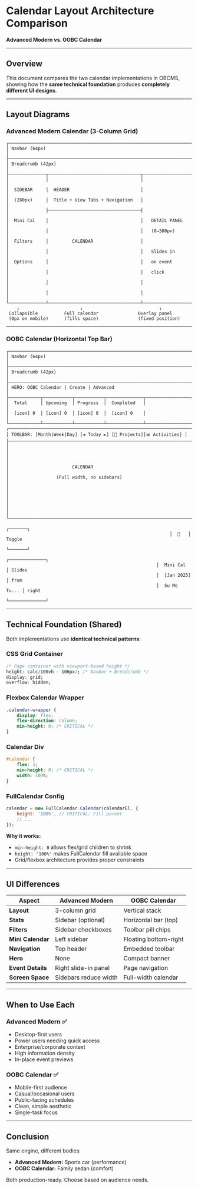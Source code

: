 # Calendar Layout Architecture Comparison

**Advanced Modern vs. OOBC Calendar**

---

## Overview

This document compares the two calendar implementations in OBCMS, showing how the **same technical foundation** produces **completely different UI designs**.

---

## Layout Diagrams

### Advanced Modern Calendar (3-Column Grid)

```
┌─────────────────────────────────────────────────────────────────────┐
│ Navbar (64px)                                                        │
├─────────────────────────────────────────────────────────────────────┤
│ Breadcrumb (42px)                                                    │
├──────────────┬───────────────────────────────────┬──────────────────┤
│              │                                   │                  │
│  SIDEBAR     │  HEADER                           │                  │
│  (280px)     │  Title + View Tabs + Navigation   │                  │
│              ├───────────────────────────────────┤                  │
│  Mini Cal    │                                   │   DETAIL PANEL   │
│              │                                   │   (0→380px)      │
│  Filters     │         CALENDAR                  │                  │
│              │                                   │   Slides in      │
│  Options     │                                   │   on event       │
│              │                                   │   click          │
│              │                                   │                  │
│              │                                   │                  │
└──────────────┴───────────────────────────────────┴──────────────────┘
    ↓                       ↓                             ↓
 Collapsible          Full calendar               Overlay panel
 (0px on mobile)      (fills space)               (fixed position)
```

---

### OOBC Calendar (Horizontal Top Bar)

```
┌─────────────────────────────────────────────────────────────────────┐
│ Navbar (64px)                                                        │
├─────────────────────────────────────────────────────────────────────┤
│ Breadcrumb (42px)                                                    │
├─────────────────────────────────────────────────────────────────────┤
│ HERO: OOBC Calendar | Create | Advanced                             │
├────────────┬───────────┬───────────┬──────────────┬─────────────────┤
│  Total     │ Upcoming  │ Progress  │  Completed   │                 │
│  [icon] 0  │ [icon] 0  │ [icon] 0  │  [icon] 0    │                 │
└────────────┴───────────┴───────────┴──────────────┴─────────────────┘
┌─────────────────────────────────────────────────────────────────────┐
│ TOOLBAR: [Month|Week|Day] [◄ Today ►] [📁 Projects][📊 Activities] │
├─────────────────────────────────────────────────────────────────────┤
│                                                                      │
│                                                                      │
│                        CALENDAR                                      │
│                  (Full width, no sidebars)                           │
│                                                                      │
│                                                                      │
│                                                                      │
└─────────────────────────────────────────────────────────────────────┘
                                                              ┌───────┐
                                                              │  📅   │ Toggle
                                                              └───────┘
                                                         ┌──────────────┐
                                                         │  Mini Cal    │ Slides
                                                         │  [Jan 2025]  │ from
                                                         │  Su Mo Tu... │ right
                                                         └──────────────┘
```

---

## Technical Foundation (Shared)

Both implementations use **identical technical patterns**:

### CSS Grid Container

```css
/* Page container with viewport-based height */
height: calc(100vh - 106px); /* Navbar + Breadcrumb */
display: grid;
overflow: hidden;
```

### Flexbox Calendar Wrapper

```css
.calendar-wrapper {
    display: flex;
    flex-direction: column;
    min-height: 0; /* CRITICAL */
}
```

### Calendar Div

```css
#calendar {
    flex: 1;
    min-height: 0; /* CRITICAL */
    width: 100%;
}
```

### FullCalendar Config

```javascript
calendar = new FullCalendar.Calendar(calendarEl, {
    height: '100%', // CRITICAL: Fill parent
    // ...
});
```

**Why it works:**
- `min-height: 0` allows flex/grid children to shrink
- `height: '100%'` makes FullCalendar fill available space
- Grid/flexbox architecture provides proper constraints

---

## UI Differences

| Aspect | Advanced Modern | OOBC Calendar |
|--------|----------------|---------------|
| **Layout** | 3-column grid | Vertical stack |
| **Stats** | Sidebar (optional) | Horizontal bar (top) |
| **Filters** | Sidebar checkboxes | Toolbar pill chips |
| **Mini Calendar** | Left sidebar | Floating bottom-right |
| **Navigation** | Top header | Embedded toolbar |
| **Hero** | None | Compact banner |
| **Event Details** | Right slide-in panel | Page navigation |
| **Screen Space** | Sidebars reduce width | Full-width calendar |

---

## When to Use Each

### Advanced Modern ✅

- Desktop-first users
- Power users needing quick access
- Enterprise/corporate context
- High information density
- In-place event previews

### OOBC Calendar ✅

- Mobile-first audience
- Casual/occasional users
- Public-facing schedules
- Clean, simple aesthetic
- Single-task focus

---

## Conclusion

Same engine, different bodies:
- **Advanced Modern:** Sports car (performance)
- **OOBC Calendar:** Family sedan (comfort)

Both production-ready. Choose based on audience needs.
